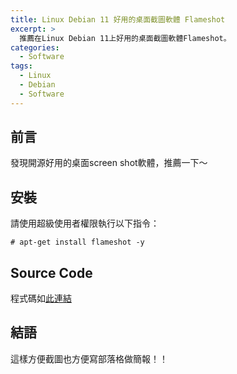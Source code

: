 ```yaml
---
title: Linux Debian 11 好用的桌面截圖軟體 Flameshot
excerpt: >
  推薦在Linux Debian 11上好用的桌面截圖軟體Flameshot。
categories:
  - Software
tags:
  - Linux
  - Debian
  - Software
---
```

## 前言
發現開源好用的桌面screen shot軟體，推薦一下～
## 安裝
請使用超級使用者權限執行以下指令：
```console
# apt-get install flameshot -y
```
## Source Code
程式碼如[此連結](https://github.com/flameshot-org/flameshot)
## 結語
這樣方便截圖也方便寫部落格做簡報！！